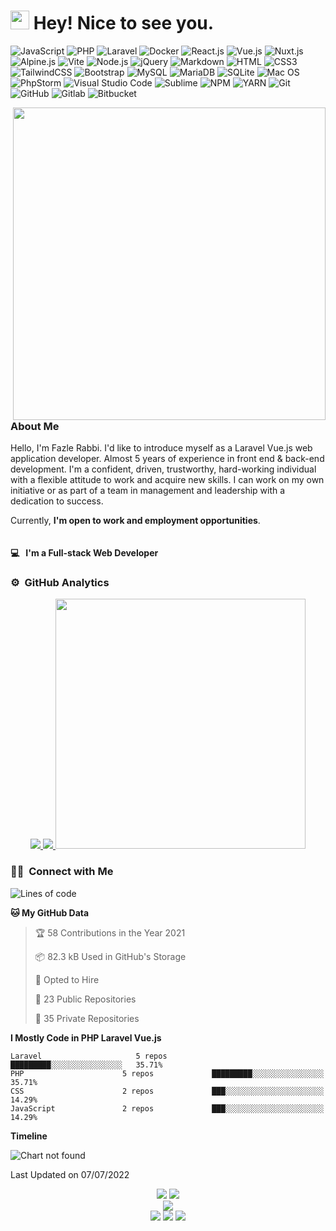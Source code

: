 <h1><img src="https://emojis.slackmojis.com/emojis/images/1531849430/4246/blob-sunglasses.gif?1531849430" width="30"/> Hey! Nice to see you.</h1>

![JavaScript](https://img.shields.io/badge/JavaScript-F7DF1E?style=flat-square&logo=javascript&logoColor=black)
![PHP](https://img.shields.io/badge/PHP-777BB4?style=flat-square&logo=php&logoColor=white)
![Laravel](https://img.shields.io/badge/Laravel-FF2D20?style=flat-square&logo=laravel&logoColor=white)
![Docker](https://img.shields.io/badge/Docker-0CC1F3?style=flat-square&logo=docker&logoColor=white)
![React.js](https://img.shields.io/badge/React.js-0081CB?style=flat-square&logo=react&logoColor=61DAFB)
![Vue.js](https://img.shields.io/badge/Vue.js-35495E?style=flat-square&logo=vue.js&logoColor=4FC08D)
![Nuxt.js](https://img.shields.io/badge/-Nuxt-333333?style=flat&logo=nuxt.js)
![Alpine.js](https://img.shields.io/badge/Alpine.js-663399?style=flat-square&logo=alpine.js&logoColor=white)
![Vite](https://img.shields.io/badge/Vite-593D88?style=flat-square&logo=vite&logoColor=white)
![Node.js](https://img.shields.io/badge/Node.js-43853D?style=flat-square&logo=node.js&logoColor=white)
![jQuery](https://img.shields.io/badge/jQuery-0769AD?style=flat-square&logo=jquery&logoColor=white)
![Markdown](https://img.shields.io/badge/Markdown-000000?style=flat-square&logo=markdown&logoColor=white)
![HTML](https://img.shields.io/badge/HTML5-E34F26?style=flat-square&logo=html5&logoColor=white)
![CSS3](https://img.shields.io/badge/CSS3-1572B6?style=flat-square&logo=css3&logoColor=white)
![TailwindCSS](https://img.shields.io/badge/Tailwind_CSS-38B2AC?style=flat-square&logo=tailwind-css&logoColor=white)
![Bootstrap](https://img.shields.io/badge/Bootstrap-563D7C?style=flat-square&logo=bootstrap&logoColor=white)
![MySQL](https://img.shields.io/badge/MySQL-005C84?style=flat-square&logo=mysql&logoColor=white)
![MariaDB](https://img.shields.io/badge/MariaDB-003545?style=flat-square&logo=mariadb&logoColor=white)
![SQLite](https://img.shields.io/badge/SQLite-07405E?style=flat-square&logo=sqlite&logoColor=white)
![Mac OS](https://img.shields.io/badge/macOS-000000?style=flat-square&logo=apple&logoColor=white)
![PhpStorm](https://img.shields.io/badge/-PhpStorm-333333?style=flat&logo=PhpStorm&logoColor=007ACC)
![Visual Studio Code](https://img.shields.io/badge/-Visual%20Studio%20Code-333333?style=flat&logo=visual-studio-code&logoColor=007ACC)
![Sublime](https://img.shields.io/badge/-Sublime-333333?style=flat&logo=sublime-text&logoColor=ff9800)
![NPM](https://img.shields.io/badge/-NPM-333333?style=flat&logo=npm)
![YARN](https://img.shields.io/badge/-YARN-333333?style=flat&logo=yarn)
![Git](https://img.shields.io/badge/-Git-333333?style=flat&logo=git)
![GitHub](https://img.shields.io/badge/-GitHub-333333?style=flat&logo=github)
![Gitlab](https://img.shields.io/badge/-GitHub-333333?style=flat&logo=gitlab)
![Bitbucket](https://img.shields.io/badge/-Bitbucket-333333?style=flat&logo=bitbucket)

<!--
**irabbi360/irabbi360** is a ✨ _special_ ✨ repository because its `README.md` (this file) appears on your GitHub profile.
-->
<a target="_blank" href="https://youtube.com/c/CodingXpress/"><img width="500" align="right" src="https://user-images.githubusercontent.com/35403788/148543052-2b447026-e650-453d-8ebc-f87d82286ad2.png"></a>

### About Me

Hello, I'm Fazle Rabbi. I'd like to introduce myself as a Laravel Vue.js web application developer. Almost 5 years of experience in front end & back-end development. I'm a confident, driven, trustworthy, hard-working individual with a flexible attitude to work and acquire new skills. I can work on my own initiative or as part of a team in management and leadership with a dedication to success.

Currently, **I'm open to work and employment opportunities**.

<p align="center"> <img src="https://komarev.com/ghpvc/?username=irabbi360" alt="" /> </p>

#### 💻 &nbsp; I'm a Full-stack Web Developer

### ⚙️ &nbsp;GitHub Analytics

<p align="center">
    <a href="https://github.com/irabbi360">
    <img src="https://github-readme-stats.vercel.app/api?username=irabbi360&count_private=true" />
    <img src="https://github-readme-stats.vercel.app/api/top-langs/?username=irabbi360&count_private=true" />
     <img src = "https://github-readme-streak-stats.herokuapp.com?user=irabbi360&hide_border=true" width=400>
    </a>
</p>

### 🤝🏻 &nbsp;Connect with Me

<!--START_SECTION:waka-->

![Lines of code](https://img.shields.io/badge/From%20Hello%20World%20I%27ve%20Written-1.1%20million%20lines%20of%20code-blue)

**🐱 My GitHub Data** 

> 🏆 58 Contributions in the Year 2021
 > 
> 📦 82.3 kB Used in GitHub's Storage 
 > 
> 💼 Opted to Hire
 > 
> 📜 23 Public Repositories 
 > 
> 🔑 35 Private Repositories  


**I Mostly Code in PHP Laravel Vue.js** 

```text
Laravel                     5 repos             █████████░░░░░░░░░░░░░░░░   35.71% 
PHP                      5 repos             █████████░░░░░░░░░░░░░░░░   35.71% 
CSS                      2 repos             ███░░░░░░░░░░░░░░░░░░░░░░   14.29% 
JavaScript               2 repos             ███░░░░░░░░░░░░░░░░░░░░░░   14.29%

```


**Timeline**

![Chart not found](https://raw.githubusercontent.com/irabbi360/irabbi360/master/charts/bar_graph.png) 


 Last Updated on 07/07/2022
<!--END_SECTION:waka-->


<p align="center">
    <a href="mailto:fazle08rabbi@gmail.com"><img src="https://img.shields.io/badge/-fazle08rabbi@gmail.com-333333?style=flat-square&logo=Gmail&logoColor=red"/></a>
    <a href="https://codecanyon.net/user/devstarit"><img src="https://img.shields.io/badge/-Envato-0077B5?style=flat-square&logo=envato&logoColor=white"/></a><br/>
    <a href="http://frabbibd.blogspot.com"><img src="https://img.shields.io/badge/-Fazle Rabbi-0077B5?style=flat-square&logo=blogger&logoColor=white"/></a><br/>
    <a href="https://facebook.com/frabbiofficial"><img src="https://img.shields.io/badge/-Fazle Rabbi-1877F2?style=flat-square&logo=facebook&logoColor=white"/></a>
    <a href="https://youtube.com/c/CodingXpress"><img src="https://img.shields.io/badge/-@youtube-1877F2?style=flat-square&logo=youtube&logoColor=white"/></a>
    <a href="https://linkedin.com/in/frabbiofficial"><img src="https://img.shields.io/badge/-Fazle Rabbi-0077B5?style=flat-square&logo=Linkedin&logoColor=white"/></a>
</p>

